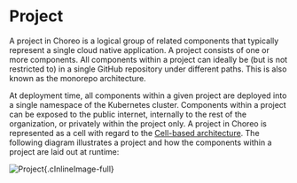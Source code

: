 ﻿# Project

A project in Choreo is a logical group of related components that typically represent a single cloud native application. A project consists of one or more components. All components within a project can ideally be (but is not restricted to) in a single GitHub repository under different paths. This is also known as the monorepo architecture.

At deployment time, all components within a given project are deployed into a single namespace of the Kubernetes cluster. Components within a project can be exposed to the public internet, internally to the rest of the organization, or privately within the project only. A project in Choreo is represented as a cell with regard to the [Cell-based architecture](https://github.com/wso2/reference-architecture/blob/master/reference-architecture-cell-based.md). The following diagram illustrates a project and how the components within a project are laid out at runtime:

![Project](../assets/img/choreo-concepts/project.png){.cInlineImage-full}







